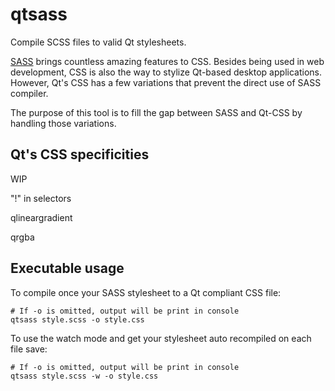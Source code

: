 # qtsass
Compile SCSS files to valid Qt stylesheets.

[SASS](http://sass-lang.com/) brings countless amazing features to CSS.
Besides being used in web development, CSS is also the way to stylize Qt-based desktop applications.
However, Qt's CSS has a few variations that prevent the direct use of SASS compiler.

The purpose of this tool is to fill the gap between SASS and Qt-CSS by handling those variations.

## Qt's CSS specificities
WIP 

"!" in selectors

qlineargradient

qrgba


## Executable usage

To compile once your SASS stylesheet to a Qt compliant CSS file:
```
# If -o is omitted, output will be print in console
qtsass style.scss -o style.css
```
To use the watch mode and get your stylesheet auto recompiled on each file save:
```
# If -o is omitted, output will be print in console
qtsass style.scss -w -o style.css
```
